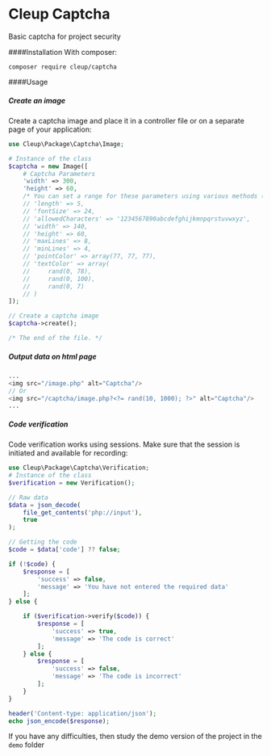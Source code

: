 # Cleup Captcha

Basic captcha for project security

####Installation
With composer:

```
composer require cleup/captcha
```

####Usage

##### Create an image

Create a captcha image and place it in a controller file or on a separate page of your application:

```php
use Cleup\Package\Captcha\Image;

# Instance of the class
$captcha = new Image([
    # Captcha Parameters
    'width' => 300,
    'height' => 60,
    /* You can set a range for these parameters using various methods (rand, random_int) */
    // 'length' => 5,
    // 'fontSize' => 24,
    // 'allowedCharacters' => '1234567890abcdefghijkmnpqrstuvwxyz',
    // 'width' => 140,
    // 'height' => 60,
    // 'maxLines' => 8,
    // 'minLines' => 4,
    // 'pointColor' => array(77, 77, 77),
    // 'textColor' => array(
    //     rand(0, 78),
    //     rand(0, 100),
    //     rand(0, 7)
    // )
]);

// Create a captcha image
$captcha->create();

/* The end of the file. */
```
##### Output data on html page
```php
...
<img src="/image.php" alt="Captcha"/>
// Or 
<img src="/captcha/image.php?<?= rand(10, 1000); ?>" alt="Captcha"/>
...
```

##### Code verification
Code verification works using sessions. Make sure that the session is initiated and available for recording:

```php
use Cleup\Package\Captcha\Verification;
# Instance of the class
$verification = new Verification();

// Raw data
$data = json_decode(
    file_get_contents('php://input'),
    true
);

// Getting the code
$code = $data['code'] ?? false;

if (!$code) {
    $response = [
        'success' => false,
        'message' => 'You have not entered the required data'
    ];
} else {

    if ($verification->verify($code)) {
        $response = [
            'success' => true,
            'message' => 'The code is correct'
        ];
    } else {
        $response = [
            'success' => false,
            'message' => 'The code is incorrect'
        ];
    }
}

header('Content-type: application/json');
echo json_encode($response);
```

If you have any difficulties, then study the demo version of the project in the `demo` folder
